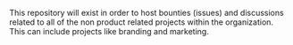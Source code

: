 This repository will exist in order to host bounties (issues) and discussions related to all of the non product related projects within the organization. This can include projects like branding and marketing.